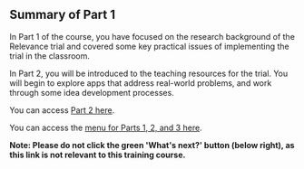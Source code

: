 ## Summary of Part 1
In Part 1 of the course, you have focused on the research background of the Relevance trial and covered some key practical issues of implementing the trial in the classroom.
 
In Part 2, you will be introduced to the teaching resources for the trial. You will begin to explore apps that address real-world problems, and work through some idea development processes.

You can access [Part 2 here](https://projects.raspberrypi.org/en/projects/Year8-RelevanceTraining-Part2-GBICi4).

You can access the [menu for Parts 1, 2, and 3 here](https://projects.raspberrypi.org/en/pathways/year8-relevancetraining-gbici4).

**Note: Please do not click the green 'What's next?' button (below right), as this link is not relevant to this training course.**
